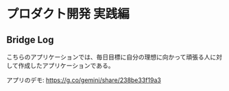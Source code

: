# プロダクト開発 実践編

## Bridge Log

こちらのアプリケーションでは、毎日目標に自分の理想に向かって頑張る人に対して作成したアプリケーションである。

アプリのデモ: https://g.co/gemini/share/238be33f19a3

